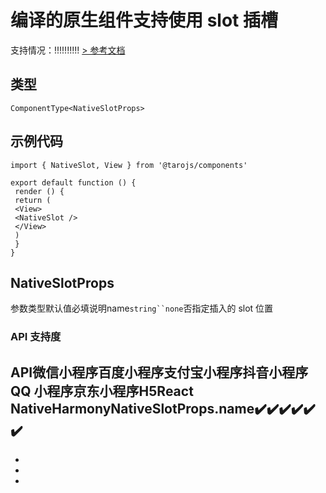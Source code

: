 # 编译的原生组件支持使用 slot 插槽
支持情况：!!!!!!!!!!
[> 参考文档
](https://github.com/NervJS/taro/pull/12627)
## 类型[​](native-slot.html#类型)
```tsx
ComponentType<NativeSlotProps>
```

## 示例代码[​](native-slot.html#示例代码)
```tsx
import { NativeSlot, View } from '@tarojs/components'

export default function () {
 render () {
 return (
 <View>
 <NativeSlot />
 </View>
 )
 }
}
```

## NativeSlotProps[​](native-slot.html#nativeslotprops)
参数类型默认值必填说明name`string``none`否指定插入的 slot 位置
### API 支持度[​](native-slot.html#api-支持度)
API微信小程序百度小程序支付宝小程序抖音小程序QQ 小程序京东小程序H5React NativeHarmonyNativeSlotProps.name✔️✔️✔️✔️✔️✔️
- 
- 
- 

-
